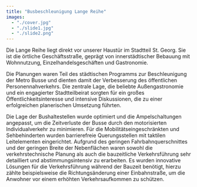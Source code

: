 ```yaml
---
title: "Busbeschleunigung Lange Reihe"
images:
  - "./cover.jpg"
  - "./slide1.jpg"
  - "./slide2.png"
---
```


Die Lange Reihe liegt direkt vor unserer Haustür im Stadtteil St.
Georg. Sie ist die örtliche Geschäftsstraße, geprägt von
innerstädtischer Bebauung mit Wohnnutzung, Einzelhandelsgeschäften und
Gastronomie.

Die Planungen waren Teil des städtischen Programms zur Beschleunigung
der Metro Busse und dienten damit der Verbesserung des öffentlichen
Personennahverkehrs. Die zentrale Lage, die beliebte Außengastronomie
und ein engagierter Stadtteilbeirat sorgten für ein großes
Öffentlichkeitsinteresse und intensive Diskussionen, die zu einer
erfolgreichen planerischen Umsetzung führten.

Die Lage der Bushaltestellen wurde optimiert und die Ampelschaltungen
angepasst, um die Zeitverluste der Busse durch den motorisierten
Individualverkehr zu minimieren. Für die Mobilitätseingeschränkten und
Sehbehinderten wurden barrierefreie Querungsstellen mit taktilen
Leitelementen eingerichtet. Aufgrund des geringen Fahrbahnquerschnittes
und der geringen Breite der Nebenflächen waren sowohl die
verkehrstechnische Planung als auch die bauzeitliche Verkehrsführung
sehr detailliert und abstimmungsintensiv zu erarbeiten. Es wurden
innovative Lösungen für die Verkehrsführung während der Bauzeit
benötigt, hierzu zählte beispielsweise die Richtungsänderung einer
Einbahnstraße, um die Anwohner vor einem erhöhten Verkehrsaufkommen zu
schützen.

